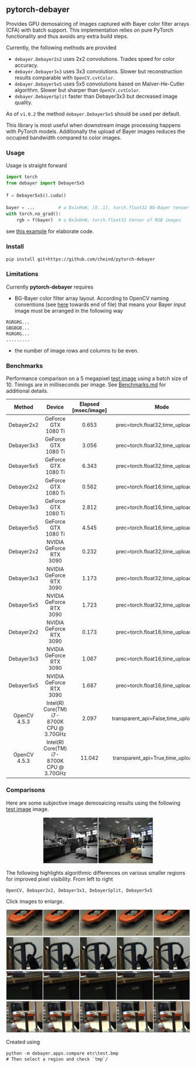 ## pytorch-debayer

Provides GPU demosaicing of images captured with Bayer color filter arrays (CFA) with batch support. This implementation relies on pure PyTorch functionality and thus avoids any extra build steps.

Currently, the following methods are provided
 - `debayer.Debayer2x2` uses 2x2 convolutions. Trades speed for color accuracy.
 - `debayer.Debayer3x3` uses 3x3 convolutions. Slower but reconstruction results comparable with `OpenCV.cvtColor`.
 - `debayer.Debayer5x5` uses 5x5 convolutions based on Malver-He-Cutler algorithm. Slower but sharper than `OpenCV.cvtColor`.
 - `debayer.DebayerSplit` faster than Debayer3x3 but decreased image quality.

As of `v1.0.2` the method `debayer.Debayer5x5` should be used per default.

This library is most useful when downstream image processing happens with PyTorch models. Additionally the upload of Bayer images reduces the occupied bandwidth compared to color images.

### Usage
Usage is straight forward

```python
import torch
from debayer import Debayer5x5

f = Debayer5x5().cuda()

bayer = ...         # a Bx1xHxW, [0..1], torch.float32 BG-Bayer tensor
with torch.no_grad():
    rgb = f(bayer)  # a Bx3xHxW, torch.float32 tensor of RGB images
```

see [this example](debayer/apps/example.py) for elaborate code.

### Install
```
pip install git+https://github.com/cheind/pytorch-debayer
```

### Limitations

Currently **pytorch-debayer** requires
 - BG-Bayer color filter array layout. According to OpenCV naming conventions (see [here](https://docs.opencv.org/4.2.0/de/d25/imgproc_color_conversions.html) towards end of file) that means your Bayer input image must be arranged in the following way
 ```
RGRGRG...
GBGBGB...
RGRGRG...
.........
```
 - the number of image rows and columns to be even.

### Benchmarks
Performance comparison on a 5 megapixel [test image](etc/test.bmp) using a batch size of 10. 
Timings are in milliseconds per image. See [Benchmarks.md](./Benchmarks.md) for additional details.

Method | Device | Elapsed [msec/image] | Mode |
|:----:|:------:|:-------:|:----:|
| Debayer2x2 | GeForce GTX 1080 Ti | 0.653 | prec=torch.float32,time_upload=False |
| Debayer3x3 | GeForce GTX 1080 Ti | 3.056 | prec=torch.float32,time_upload=False |
| Debayer5x5 | GeForce GTX 1080 Ti | 6.343 | prec=torch.float32,time_upload=False |
| Debayer2x2 | GeForce GTX 1080 Ti | 0.562 | prec=torch.float16,time_upload=False |
| Debayer3x3 | GeForce GTX 1080 Ti | 2.812 | prec=torch.float16,time_upload=False |
| Debayer5x5 | GeForce GTX 1080 Ti | 4.545 | prec=torch.float16,time_upload=False |
| Debayer2x2 | NVIDIA GeForce RTX 3090 | 0.232 | prec=torch.float32,time_upload=False |
| Debayer3x3 | NVIDIA GeForce RTX 3090 | 1.173 | prec=torch.float32,time_upload=False |
| Debayer5x5 | NVIDIA GeForce RTX 3090 | 1.723 | prec=torch.float32,time_upload=False |
| Debayer2x2 | NVIDIA GeForce RTX 3090 | 0.173 | prec=torch.float16,time_upload=False |
| Debayer3x3 | NVIDIA GeForce RTX 3090 | 1.067 | prec=torch.float16,time_upload=False |
| Debayer5x5 | NVIDIA GeForce RTX 3090 | 1.687 | prec=torch.float16,time_upload=False |
| OpenCV 4.5.3 | Intel(R) Core(TM) i7-8700K CPU @ 3.70GHz | 2.097 | transparent_api=False,time_upload=False |
| OpenCV 4.5.3 | Intel(R) Core(TM) i7-8700K CPU @ 3.70GHz | 11.042 | transparent_api=True,time_upload=False |

### Comparisons

Here are some subjective image demosaicing results using the following [test image](etc/test.bmp) image. 
<div align="center">
<img width="60%" src="etc/readme/input.png" />
</div>

The following highlights algorithmic differences on various smaller regions for improved pixel visibility. From left to right 
```
OpenCV, Debayer2x2, Debayer3x3, DebayerSplit, Debayer5x5
```

Click images to enlarge.

<div align="center">
<img width="100%" src="etc/readme/test-mosaic-l1429-r1659-b1889-t1725.png" />
</div>

<div align="center">
<img width="100%" src="etc/readme/test-mosaic-l1779-r1998-b1145-t949.png" />
</div>

<div align="center">
<img width="100%" src="etc/readme/test-mosaic-l620-r872-b1430-t1233.png" />
</div>

<div align="center">
<img width="100%" src="etc/readme/test-mosaic-l588-r817-b1178-t981.png" />
</div>

Created using
```
python -m debayer.apps.compare etc\test.bmp
# Then select a region and check `tmp`/
```